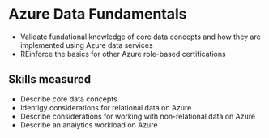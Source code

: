 # Azure Data Fundamentals

- Validate fundational knowledge of core data concepts and how they are implemented using Azure data services
- REinforce the basics for other Azure role-based certifications

## Skills measured
- Describe core data concepts
- Identigy considerations for relational data on Azure
- Describe considerations for working with non-relational data on Azure
- Describe an analytics workload on Azure

